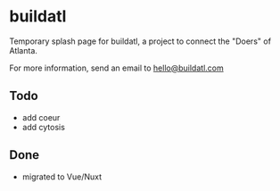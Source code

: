 
# buildatl

Temporary splash page for buildatl, a project to connect the "Doers" of Atlanta.

For more information, send an email to hello@buildatl.com



## Todo

- add coeur
- add cytosis


## Done

- migrated to Vue/Nuxt